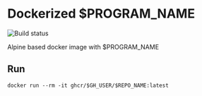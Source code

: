 # Dockerized $PROGRAM_NAME
![Build status](https://github.com/$GH_USER/$REPO_NAME/workflows/Build/badge.svg)

Alpine based docker image with $PROGRAM_NAME

## Run

```
docker run --rm -it ghcr/$GH_USER/$REPO_NAME:latest